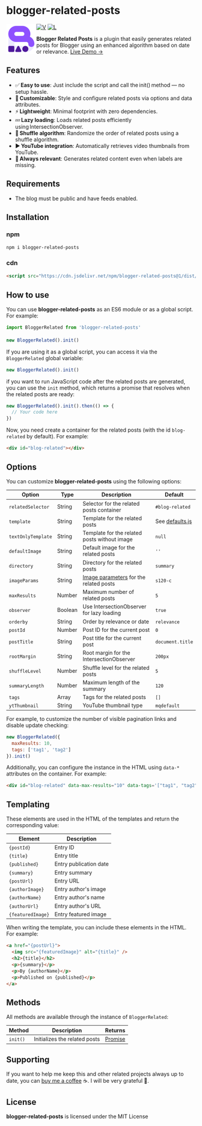 # blogger-related-posts

<img src="https://raw.githubusercontent.com/zkreations/blogger-related-posts/main/logo.png" align="left" />

[![V](https://img.shields.io/npm/v/blogger-related-posts)](https://www.npmjs.com/package/blogger-related-posts) [![L](https://img.shields.io/npm/l/blogger-related-posts)](LICENSE)

**Blogger Related Posts** is a plugin that easily generates related posts for Blogger using an enhanced algorithm based on date or relevance. [Live Demo →](https://www.zkreations.com/2025/04/mejores-entradas-relacionadas-blogger.html#related-posts)

## Features

- ✅ **Easy to use**: Just include the script and call the init() method — no setup hassle.
- 🎨 **Customizable**: Style and configure related posts via options and data attributes.
- ⚡ **Lightweight**: Minimal footprint with zero dependencies.
- 💤 **Lazy loading**: Loads related posts efficiently using IntersectionObserver.
- 🔀 **Shuffle algorithm**: Randomize the order of related posts using a shuffle algorithm.
- ▶️ **YouTube integration**: Automatically retrieves video thumbnails from YouTube.
- 🔎 **Always relevant**: Generates related content even when labels are missing.

## Requirements

- The blog must be public and have feeds enabled.

## Installation

### npm

```bash
npm i blogger-related-posts
```

### cdn

```html
<script src="https://cdn.jsdelivr.net/npm/blogger-related-posts@1/dist/main.min.js"></script>
```

## How to use

You can use **blogger-related-posts** as an ES6 module or as a global script. For example:

```javascript
import BloggerRelated from 'blogger-related-posts'

new BloggerRelated().init()
```

If you are using it as a global script, you can access it via the `BloggerRelated` global variable:

```javascript
new BloggerRelated().init()
```

if you want to run JavaScript code after the related posts are generated, you can use the `init` method, which returns a promise that resolves when the related posts are ready:

```javascript
new BloggerRelated().init().then(() => {
  // Your code here
})
```

Now, you need create a container for the related posts (with the id `blog-related` by default). For example:

```html
<div id="blog-related"></div>
```

## Options

You can customize **blogger-related-posts** using the following options:

| Option                | Type    | Description                                      | Default                |
|-----------------------|---------|--------------------------------------------------|------------------------|
| `relatedSelector`     | String  | Selector for the related posts container         | `#blog-related`        |
| `template`            | String  | Template for the related posts                   | See [defaults.js](src/config/defaults.js) |
| `textOnlyTemplate`    | String  | Template for the related posts without image     | `null` |
| `defaultImage`        | String  | Default image for the related posts              | `''`                   |
| `directory`           | String  | Directory for the related posts                  | `summary`              |
| `imageParams`         | String  | [Image parameters](http://zkreations.com/image-params) for the related posts | `s120-c` |
| `maxResults`          | Number  | Maximum number of related posts                  | `5`                    |
| `observer`            | Boolean | Use IntersectionObserver for lazy loading        | `true`                 |
| `orderby`             | String  | Order by relevance or date                       | `relevance`            |
| `postId`              | Number  | Post ID for the current post                     | `0`                    |
| `postTitle`           | String  | Post title for the current post                  | `document.title`       |
| `rootMargin`          | String  | Root margin for the IntersectionObserver         | `200px`                |
| `shuffleLevel`        | Number  | Shuffle level for the related posts              | `5`                    |
| `summaryLength`       | Number  | Maximum length of the summary                    | `120`                  |
| `tags`                | Array   | Tags for the related posts                       | `[]`                   |
| `ytThumbnail`         | String  | YouTube thumbnail type                           | `mqdefault`            |

For example, to customize the number of visible pagination links and disable update checking:

```javascript
new BloggerRelated({
  maxResults: 10,
  tags: ['tag1', 'tag2']
}).init()
```

Additionally, you can configure the instance in the HTML using `data-*` attributes on the container. For example:

```html
<div id="blog-related" data-max-results="10" data-tags='["tag1", "tag2"]'></div>
```

## Templating

These elements are used in the HTML of the templates and return the corresponding value:

| Element           | Description                        |
|-------------------|------------------------------------|
| `{postId}`        | Entry ID                          |
| `{title}`         | Entry title                       |
| `{published}`     | Entry publication date            |
| `{summary}`       | Entry summary                     |
| `{postUrl}`       | Entry URL                         |
| `{authorImage}`   | Entry author's image              |
| `{authorName}`    | Entry author's name               |
| `{authorUrl}`     | Entry author's URL                |
| `{featuredImage}` | Entry featured image              |

When writing the template, you can include these elements in the HTML. For example:

```html
<a href="{postUrl}">
  <img src="{featuredImage}" alt="{title}" />
  <h2>{title}</h2>
  <p>{summary}</p>
  <p>By {authorName}</p>
  <p>Published on {published}</p>
</a>
```

## Methods

All methods are available through the instance of `BloggerRelated`:

| Method     | Description                   | Returns |
|------------|-------------------------------|---------|
| `init()`   | Initializes the related posts    | [Promise](https://developer.mozilla.org/en-US/docs/Web/JavaScript/Reference/Global_Objects/Promise) |


## Supporting

If you want to help me keep this and other related projects always up to date, you can [buy me a coffee](https://ko-fi.com/zkreations) ☕. I will be very grateful 👏.

## License

**blogger-related-posts** is licensed under the MIT License
